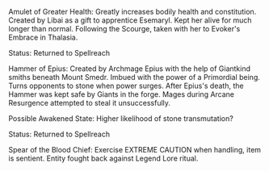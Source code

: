 Amulet of Greater Health:
Greatly increases bodily health and constitution. Created by Libai as a gift to apprentice Esemaryl. Kept her alive for much longer than normal. Following the Scourge, taken with her to Evoker's Embrace in Thalasia.

Status: Returned to Spellreach

Hammer of Epius:
Created by Archmage Epius with the help of Giantkind smiths beneath Mount Smedr. Imbued with the power of a Primordial being. Turns opponents to stone when power surges. After Epius's death, the Hammer was kept safe by Giants in the forge. Mages during Arcane Resurgence attempted to steal it unsuccessfully.

Possible Awakened State: Higher likelihood of stone transmutation?

Status: Returned to Spellreach

Spear of the Blood Chief:
Exercise EXTREME CAUTION when handling, item is sentient. Entity fought back against Legend Lore ritual. 
